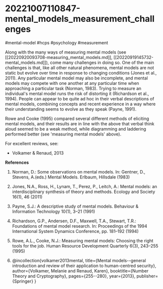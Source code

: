 # 20221007110847-mental_models_measurement_challenges

#mental-model #hcps #psychology #measurement

Along with the many ways of measuring mental models (see
[[20220920093708-measuring_mental_models.md]],
[[20220919145732-mental_models.md]]), come many challenges in doing so. One of
the main challenges is that, like all other natural phenomena, mental models
are not static but evolve over time in response to changing conditions (Jones
et al., 2011). Any particular mental model may also be incomplete, and mental
models may compete with one another at any particular time when approaching a
particular task (Norman, 1983). Trying to measure an individual's mental model
runs the risk of distorting it (Richardson et al., 1994). People can appear to
be quite ad hoc in their verbal descriptions of mental models, combining
concepts and recent experience in a way where their understanding seems to
evolve as they speak (Payne, 1991).

Rowe and Cooke (1995) compared several different methods of eliciting mental
models, and their results are in line with the above that verbal think aloud
seemed to be a weak method, while diagramming and laddering performed better
(see 'measuring mental models' above).

For excellent reviews, see:
* Volkamer & Renaud, 2013

**References**
1. Norman, D.: Some observations on mental models. In: Gentner, D., Stevens,
A.(eds.) Mental Models. Erlbaum, Hillsdale (1983)

2. Jones, N.A., Ross, H., Lynam, T., Perez, P., Leitch, A.: Mental models: an
interdisciplinary synthesis of theory and methods. Ecology and Society
16(1), 46
(2011)

3. Payne, S.J.: A descriptive study of mental models. Behaviour & Information
Technology 10(1), 3–21 (1991)

4. Richardson, G.P., Andersen, D.F., Maxwell, T.A., Stewart, T.R.:
Foundations of mental model research. In: Proceedings of the 1994
International System Dynamics Conference, pp. 181–192 (1994)

5. Rowe, A.L., Cooke, N.J.: Measuring mental models: Choosing the right tools
for the job. Human Resource Development Quarterly 6(3), 243–255 (1995)

6. @incollection{volkamer2013mental,
  title={Mental models--general introduction and review of their application to human-centred security},
  author={Volkamer, Melanie and Renaud, Karen},
  booktitle={Number Theory and Cryptography},
  pages={255--280},
  year={2013},
  publisher={Springer}
}


